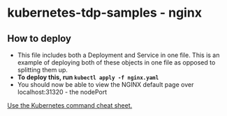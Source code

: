 # kubernetes-tdp-samples - nginx

## How to deploy

- This file includes both a Deployment and Service in one file. This is an example of deploying both of these objects in one file as opposed to splitting them up.
- **To deploy this, run `kubectl apply -f nginx.yaml`**
- You should now be able to view the NGINX default page over localhost:31320 - the nodePort 



[Use the Kubernetes command cheat sheet.](https://kubernetes.io/docs/reference/kubectl/cheatsheet/#viewing-finding-resources)